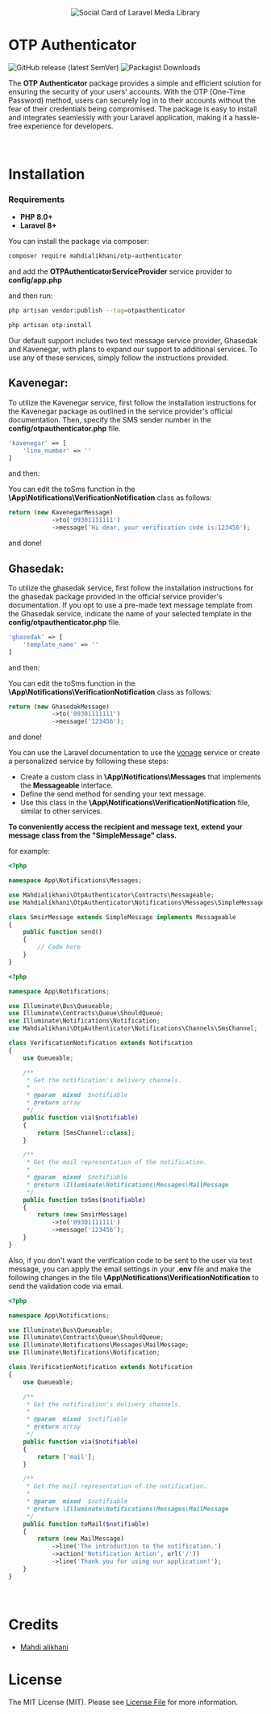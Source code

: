 <p align="center"><img src="./art/socialcard.png" alt="Social Card of Laravel Media Library"></p>

# OTP Authenticator

![GitHub release (latest SemVer)](https://img.shields.io/github/v/release/mahdi-alikhani/otp-authenticator?style=flat-square)
![Packagist Downloads](https://img.shields.io/packagist/dt/mahdialikhani/otp-authenticator)

The <strong>OTP Authenticator</strong> package provides a simple and efficient solution for ensuring the security of your users' accounts. With the OTP (One-Time Password) method, users can securely log in to their accounts without the fear of their credentials being compromised. The package is easy to install and integrates seamlessly with your Laravel application, making it a hassle-free experience for developers.

<br/>

# Installation
### Requirements
- **PHP 8.0+**
- **Laravel 8+**

You can install the package via composer:
``` bash
composer require mahdialikhani/otp-authenticator
```

and add the **OTPAuthenticatorServiceProvider** service provider to **config/app.php**

and then run:

``` bash
php artisan vendor:publish --tag=otpauthenticator

php artisan otp:install
```

Our default support includes two text message service provider, Ghasedak and Kavenegar, with plans to expand our support to additional services. To use any of these services, simply follow the instructions provided.

## Kavenegar:
To utilize the Kavenegar service, first follow the installation instructions for the Kavenegar package as outlined in the service provider's official documentation. Then, specify the SMS sender number in the **config/otpauthenticator.php** file.

```php
'kavenegar' => [
    'line_number' => ''
]
```

and then:

You can edit the toSms function in the **\App\Notifications\VerificationNotification** class as follows:

```php
return (new KavenegarMessage)
            ->to('09301111111')
            ->message('Hi dear, your verification code is:123456');
```

and done!

## Ghasedak:

To utilize the ghasedak service, first follow the installation instructions for the ghasedak package provided in the official service provider's documentation. If you opt to use a pre-made text message template from the Ghasedak service, indicate the name of your selected template in the **config/otpauthenticator.php** file.

```php
'ghasedak' => [
    'template_name' => ''
]
```

and then:

You can edit the toSms function in the **\App\Notifications\VerificationNotification** class as follows:

```php
return (new GhasedakMessage)
            ->to('09301111111')
            ->message('123456');
```

and done!

You can use the Laravel documentation to use the <a href="https://laravel.com/docs/9.x/notifications#sms-notifications">vonage</a> service or create a personalized service by following these steps:
- Create a custom class in **\App\Notifications\Messages** that implements the **Messageable** interface.
- Define the send method for sending your text message.
- Use this class in the **\App\Notifications\VerificationNotification** file, similar to other services.

**To conveniently access the recipient and message text, extend your message class from the "SimpleMessage" class.**

for example:
```php
<?php

namespace App\Notifications\Messages;

use Mahdialikhani\OtpAuthenticator\Contracts\Messageable;
use Mahdialikhani\OtpAuthenticator\Notifications\Messages\SimpleMessage;

class SmsirMessage extends SimpleMessage implements Messageable
{
    public function send()
    {
        // Code here
    }
}

```

```php
<?php

namespace App\Notifications;

use Illuminate\Bus\Queueable;
use Illuminate\Contracts\Queue\ShouldQueue;
use Illuminate\Notifications\Notification;
use Mahdialikhani\OtpAuthenticator\Notifications\Channels\SmsChannel;

class VerificationNotification extends Notification
{
    use Queueable;

    /**
     * Get the notification's delivery channels.
     *
     * @param  mixed  $notifiable
     * @return array
     */
    public function via($notifiable)
    {
        return [SmsChannel::class];
    }

    /**
     * Get the mail representation of the notification.
     *
     * @param  mixed  $notifiable
     * @return \Illuminate\Notifications\Messages\MailMessage
     */
    public function toSms($notifiable)
    {
        return (new SmsirMessage)
            ->to('09301111111')
            ->message('123456');
    }
}
```

Also, if you don't want the verification code to be sent to the user via text message, you can apply the email settings in your **.env** file and make the following changes in the file **\App\Notifications\VerificationNotification** to send the validation code via email.

```php
<?php

namespace App\Notifications;

use Illuminate\Bus\Queueable;
use Illuminate\Contracts\Queue\ShouldQueue;
use Illuminate\Notifications\Messages\MailMessage;
use Illuminate\Notifications\Notification;

class VerificationNotification extends Notification
{
    use Queueable;

    /**
     * Get the notification's delivery channels.
     *
     * @param  mixed  $notifiable
     * @return array
     */
    public function via($notifiable)
    {
        return ['mail'];
    }

    /**
     * Get the mail representation of the notification.
     *
     * @param  mixed  $notifiable
     * @return \Illuminate\Notifications\Messages\MailMessage
     */
    public function toMail($notifiable)
    {
        return (new MailMessage)
            ->line('The introduction to the notification.')
            ->action('Notification Action', url('/'))
            ->line('Thank you for using our application!');
    }
}
```
<br/>

# Credits

- [Mahdi alikhani](https://github.com/mahdi-alikhani)

# License

The MIT License (MIT). Please see [License File](LICENSE.md) for more information.
